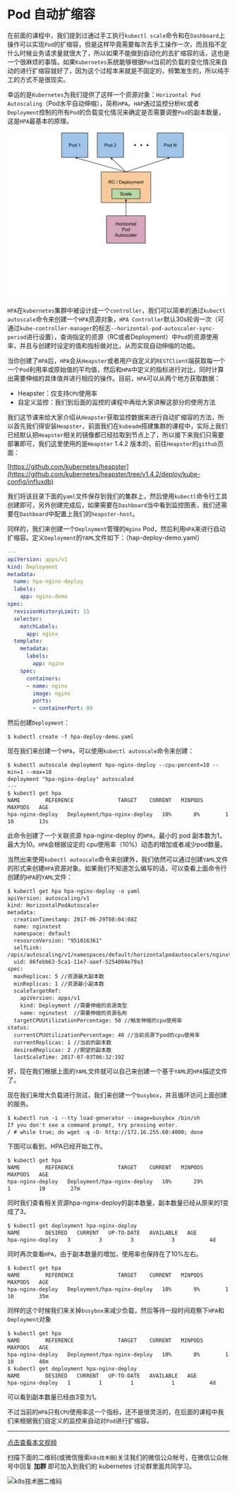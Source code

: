 # Pod 自动扩缩容
在前面的课程中，我们提到过通过手工执行`kubectl scale`命令和在`Dashboard`上操作可以实现`Pod`的扩缩容，但是这样毕竟需要每次去手工操作一次，而且指不定什么时候业务请求量就很大了，所以如果不能做到自动化的去扩缩容的话，这也是一个很麻烦的事情。如果`Kubernetes`系统能够根据`Pod`当前的负载的变化情况来自动的进行扩缩容就好了，因为这个过程本来就是不固定的，频繁发生的，所以纯手工的方式不是很现实。

幸运的是`Kubernetes`为我们提供了这样一个资源对象：`Horizontal Pod Autoscaling`（Pod水平自动伸缩），简称`HPA`。`HAP`通过监控分析`RC`或者`Deployment`控制的所有`Pod`的负载变化情况来确定是否需要调整`Pod`的副本数量，这是`HPA`最基本的原理。

![hpa](./images/horizontal-pod-autoscaler.svg)

`HPA`在`kubernetes`集群中被设计成一个`controller`，我们可以简单的通过`kubectl autoscale`命令来创建一个`HPA`资源对象，`HPA Controller`默认30s轮询一次（可通过`kube-controller-manager`的标志`--horizontal-pod-autoscaler-sync-period`进行设置），查询指定的资源（RC或者Deployment）中`Pod`的资源使用率，并且与创建时设定的值和指标做对比，从而实现自动伸缩的功能。

当你创建了`HPA`后，`HPA`会从`Heapster`或者用户自定义的`RESTClient`端获取每一个一个`Pod`利用率或原始值的平均值，然后和`HPA`中定义的指标进行对比，同时计算出需要伸缩的具体值并进行相应的操作。目前，`HPA`可以从两个地方获取数据：

* Heapster：仅支持`CPU`使用率
* 自定义监控：我们到后面的监控的课程中再给大家讲解这部分的使用方法


我们这节课来给大家介绍从`Heapster`获取监控数据来进行自动扩缩容的方法，所以首先我们得安装`Heapster`，前面我们在`kubeadm`搭建集群的课程中，实际上我们已经默认把`Heapster`相关的镜像都已经拉取到节点上了，所以接下来我们只需要部署即可，我们这里使用的是`Heapster` 1.4.2 版本的，前往`Heapster`的`github`页面：

[https://github.com/kubernetes/heapster](https://github.com/kubernetes/heapster/tree/v1.4.2/deploy/kube-config/influxdb)

我们将该目录下面的`yaml`文件保存到我们的集群上，然后使用`kubectl`命令行工具创建即可，另外创建完成后，如果需要在`Dashboard`当中看到监控图表，我们还需要在`Dashboard`中配置上我们的`heapster-host`。


同样的，我们来创建一个`Deployment`管理的`Nginx` Pod，然后利用`HPA`来进行自动扩缩容。定义`Deployment`的`YAML`文件如下：（hap-deploy-demo.yaml）
```yaml
---
apiVersion: apps/v1
kind: Deployment
metadata:
  name: hpa-nginx-deploy
  labels:
    app: nginx-demo
spec:
  revisionHistoryLimit: 15
  selector:
    matchLabels:
      app: nginx
  template:
    metadata:
      labels:
        app: nginx
    spec:
      containers:
      - name: nginx
        image: nginx
        ports:
        - containerPort: 80
```

然后创建`Deployment`：
```shell
$ kubectl create -f hpa-deploy-demo.yaml
```

现在我们来创建一个`HPA`，可以使用`kubectl autoscale`命令来创建：
```shell
$ kubectl autoscale deployment hpa-nginx-deploy --cpu-percent=10 --min=1 --max=10
deployment "hpa-nginx-deploy" autoscaled
···
$ kubectl get hpa                                                         
NAME        REFERENCE              TARGET    CURRENT   MINPODS   MAXPODS   AGE
hpa-nginx-deploy   Deployment/hpa-nginx-deploy   10%       0%        1         10        13s
```
此命令创建了一个关联资源 hpa-nginx-deploy 的`HPA`，最小的 pod 副本数为1，最大为10。`HPA`会根据设定的 cpu使用率（10%）动态的增加或者减少pod数量。

当然出来使用`kubectl autoscale`命令来创建外，我们依然可以通过创建`YAML`文件的形式来创建`HPA`资源对象。如果我们不知道怎么编写的话，可以查看上面命令行创建的`HPA`的`YAML`文件：
```shell
$ kubectl get hpa hpa-nginx-deploy -o yaml
apiVersion: autoscaling/v1
kind: HorizontalPodAutoscaler
metadata:
  creationTimestamp: 2017-06-29T08:04:08Z
  name: nginxtest
  namespace: default
  resourceVersion: "951016361"
  selfLink: /apis/autoscaling/v1/namespaces/default/horizontalpodautoscalers/nginxtest
  uid: 86febb63-5ca1-11e7-aaef-5254004e79a3
spec:
  maxReplicas: 5 //资源最大副本数
  minReplicas: 1 //资源最小副本数
  scaleTargetRef:
    apiVersion: apps/v1
    kind: Deployment //需要伸缩的资源类型
    name: nginxtest  //需要伸缩的资源名称
  targetCPUUtilizationPercentage: 50 //触发伸缩的cpu使用率
status:
  currentCPUUtilizationPercentage: 48 //当前资源下pod的cpu使用率
  currentReplicas: 1 //当前的副本数
  desiredReplicas: 2 //期望的副本数
  lastScaleTime: 2017-07-03T06:32:19Z
```
好，现在我们根据上面的`YAML`文件就可以自己来创建一个基于`YAML`的`HPA`描述文件了。

现在我们来增大负载进行测试，我们来创建一个`busybox`，并且循环访问上面创建的服务。
```shell
$ kubectl run -i --tty load-generator --image=busybox /bin/sh
If you don't see a command prompt, try pressing enter.
/ # while true; do wget -q -O- http://172.16.255.60:4000; done
```

下图可以看到，HPA已经开始工作。
```shell
$ kubectl get hpa
NAME        REFERENCE              TARGET    CURRENT   MINPODS   MAXPODS   AGE
hpa-nginx-deploy   Deployment/hpa-nginx-deploy   10%       29%        1         10        27m
```

同时我们查看相关资源hpa-nginx-deploy的副本数量，副本数量已经从原来的1变成了3。
```
$ kubectl get deployment hpa-nginx-deploy
NAME        DESIRED   CURRENT   UP-TO-DATE   AVAILABLE   AGE
hpa-nginx-deploy   3         3         3            3           4d
```

同时再次查看`HPA`，由于副本数量的增加，使用率也保持在了10%左右。
```shell
$ kubectl get hpa
NAME        REFERENCE              TARGET    CURRENT   MINPODS   MAXPODS   AGE
hpa-nginx-deploy   Deployment/hpa-nginx-deploy   10%       9%        1         10        35m
```

同样的这个时候我们来关掉`busybox`来减少负载，然后等待一段时间观察下`HPA`和`Deployment`对象

```shell
$ kubectl get hpa     
NAME        REFERENCE              TARGET    CURRENT   MINPODS   MAXPODS   AGE
hpa-nginx-deploy   Deployment/hpa-nginx-deploy   10%       0%        1         10        48m
$ kubectl get deployment hpa-nginx-deploy
NAME        DESIRED   CURRENT   UP-TO-DATE   AVAILABLE   AGE
hpa-nginx-deploy   1         1         1            1           4d
```

可以看到副本数量已经由3变为1。


不过当前的`HPA`只有`CPU`使用率这一个指标，还不是很灵活的，在后面的课程中我们来根据我们自定义的监控来自动对`Pod`进行扩缩容。



---
[点击查看本文视频](https://youdianzhishi.com/course/6n8xd6/)

扫描下面的二维码(或微信搜索`k8s技术圈`)关注我们的微信公众帐号，在微信公众帐号中回复 **加群** 即可加入到我们的 kubernetes 讨论群里面共同学习。

![k8s技术圈二维码](https://www.qikqiak.com/img/posts/qrcode_for_gh_d6dd87b6ceb4_430.jpg)
